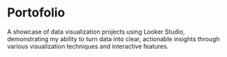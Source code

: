 # Portofolio
A showcase of data visualization projects using Looker Studio, demonstrating my ability to turn data into clear, actionable insights through various visualization techniques and interactive features.
